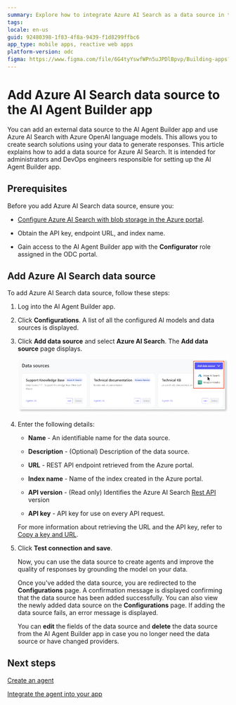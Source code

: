 ```yaml
---
summary: Explore how to integrate Azure AI Search as a data source in the AI Agent Builder app using OutSystems Developer Cloud (ODC).
tags:
locale: en-us
guid: 92480398-1f83-4f8a-9439-f1d8299ffbc6
app_type: mobile apps, reactive web apps
platform-version: odc
figma: https://www.figma.com/file/6G4tyYswfWPn5uJPDlBpvp/Building-apps?type=design&node-id=5079%3A350&mode=design&t=L8AQ4Cz4ktXvgIdw-1
---
```

# Add Azure AI Search data source to the AI Agent Builder app

You can add an external data source to the AI Agent Builder app and use Azure AI Search with Azure OpenAI language models. This allows you to create search solutions using your data to generate responses. This article explains how to add a data source for Azure AI Search. It is intended for administrators and DevOps engineers responsible for setting up the AI Agent Builder app.

## Prerequisites

Before you add Azure AI Search data source, ensure you:

* [Configure Azure AI Search with blob storage in the Azure portal](configure-azure-data-source.md).

* Obtain the API key, endpoint URL, and index name.

* Gain access to the AI Agent Builder app with the **Configurator** role assigned in the ODC portal.

## Add Azure AI Search data source

To add Azure AI Search data source, follow these steps:

1. Log into the AI Agent Builder app.

1. Click **Configurations**.
A list of all the configured AI models and data sources is displayed.

1. Click **Add data source** and select **Azure AI Search**.
The **Add data source** page displays.

    ![Screenshot showing the 'Add data source' dropdown with Azure AI Search selected.](images/add-data-source-azure-ai.png "Adding Azure AI Search Data Source")

1. Enter the following details:

    * **Name** - An identifiable name for the data source.

    * **Description** - (Optional) Description of the data source.  

    * **URL** - REST API endpoint retrieved from the Azure portal.

    * **Index name** - Name of the index created in the Azure portal.

    * **API version** - (Read only) Identifies the Azure AI Search [Rest API](https://learn.microsoft.com/en-us/rest/api/searchservice/) version

    * **API key** - API key for use on every API request.

    For more information about retrieving the URL and the API key, refer to [Copy a key and URL](https://learn.microsoft.com/en-us/azure/search/search-get-started-rest#copy-a-key-and-url).

1. Click **Test connection and save**.

    Now, you can use the data source to create agents and improve the quality of responses by grounding the model on your data.

   Once you've added the data source, you are redirected to the **Configurations** page. A confirmation message is displayed confirming that the data source has been added successfully. You can also view the newly added data source on the **Configurations** page. If adding the data source fails, an error message is displayed.

    You can **edit** the fields of the data source and **delete** the data source from the AI Agent Builder app in case you no longer need the data source or have changed providers.

## Next steps

[Create an agent](../create-agent.md)

[Integrate the agent into your app](../integrate-agent.md)
